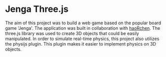 # Jenga Three.js

The aim of this project was to build a web game based on the popular board game 'Jenga'. The application was built in collaboration with 
[haoRchen](https://github.com/haoRchen). The three.js library was used to create 3D objects that could be easily manipulated. 
In order to simulate real-time physics, this project also utilizes the physijs plugin. This plugin makes it easier to implement physics
on 3D objects.
